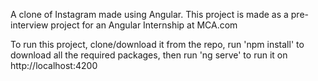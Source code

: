 A clone of Instagram made using Angular. This project is made as a pre-interview project for an Angular Internship at MCA.com

To run this project, clone/download it from the repo, run 'npm install' to download all the required packages, then run 'ng serve' to run it on http://localhost:4200